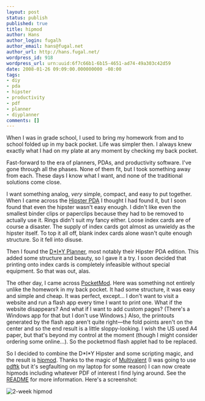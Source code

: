 ```yaml
---
layout: post
status: publish
published: true
title: hipmod
author: Hans
author_login: fugalh
author_email: hans@fugal.net
author_url: http://hans.fugal.net/
wordpress_id: 918
wordpress_url: urn:uuid:6f7c66b1-6b15-4651-ad74-49a303c42d59
date: 2008-01-26 09:09:00.000000000 -08:00
tags:
- diy
- pda
- hipster
- productivity
- pdf
- planner
- diyplanner
comments: []
---
```

<p>When I was in grade school, I used to bring my homework from and to school folded up in my back pocket. Life was simpler then. I always knew exactly what I had on my plate at any moment by checking my back pocket.</p>

<p>Fast-forward to the era of planners, PDAs, and productivity software. I've gone through all the phases. None of them fit, but I took something away from each. These days I know what I want, and none of the traditional solutions come close. </p>

<p>I want something analog, <em>very</em> simple, compact, and easy to put together. When I came across the <a href="http://www.43folders.com/2004/09/03/introducing-the-hipster-pda">Hipster PDA</a> I thought I had found it, but I soon found that even the hipster wasn't easy enough. I didn't like even the smallest binder clips or paperclips because they had to be removed to actually use it. Rings didn't suit my fancy either. Loose index cards are of course a disaster. The supply of index cards got almost as unwieldy as the hipster itself. To top it all off, blank index cards alone wasn't quite enough structure. So it fell into disuse.</p>

<p>Then I found the <a href="http://diyplanner.com/">D*I*Y Planner</a>, most notably their Hipster PDA edition. This added some structure and beauty, so I gave it a try. I soon decided that printing onto index cards is completely infeasible without special equipment. So that was out, alas.</p>

<p>The other day, I came across <a href="http://www.pocketmod.com/">PocketMod</a>. Here was something not entirely unlike the homework in my back pocket. It had some structure, it was easy and simple and cheap. It was perfect, except… I don't want to visit a website and run a flash app every time I want to print one. What if the website disappears? And what if I want to add custom pages? (There's a Windows app for that but I don't use Windows.) Also, the printouts generated by the flash app aren't quite right—the fold points aren't on the center and so the end result is a little sloppy-looking. I wish the US used A4 paper, but that's beyond my control at the moment (though I might consider ordering some online…). So the pocketmod flash applet had to be replaced.</p>

<p>So I decided to combine the D*I*Y Hipster and some scripting magic, and the result is <a href="http://hans.fugal.net/src/hipmod">hipmod</a>. Thanks to the magic of <a href="http://multivalent.sourceforge.net/">Multivalent</a> (I was going to use <a href="http://www.pdfhacks.com/pdftk/">pdftk</a> but it's segfaulting on my laptop for some reason) I can now create hipmods including whatever PDF of interest I find lying around. See the <a href="http://hans.fugal.net/src/hipmod/README">README</a> for more information. Here's a screenshot:</p>

<p><img src="http://hans.fugal.net/src/hipmod/2week.png" alt="2-week hipmod"/></p>
